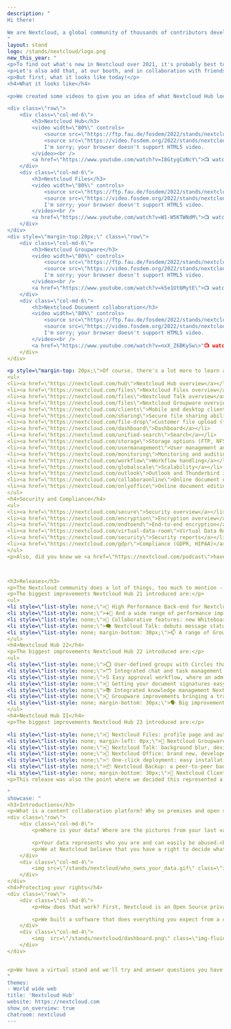 ```yaml
---
description: "
Hi there!

We are Nextcloud, a global community of thousands of contributors developing Nextcloud Hub - a open source, self-hosted content collaboration platform. That is, we replace Google Workspace or Microsoft 365 with something that gives YOU control over your data. More privacy, but easy to use and secure. Sync files, edit and share them with others, chat or have a video call while keeping notes together and so on! All on your own server, or at a provider you can actually trust.
"
layout: stand
logo: /stands/nextcloud/logo.png
new_this_year: "
<p>To find out what's new in Nextcloud over 2021, it's probably best to check out our <a href=\"https://fosdem.org/2022/schedule/event/collabnextcloudin2021/\">talk on that subject.</a> But we'll also happily share some basics below!</p>
<p>Let's also add that, at our booth, and in collaboration with friends from Collabora, Canonical and other booths, we're organizing a <strong>How to get involved</strong> session at 1PM on Saturday, <a href=\"https://matrix.to/#/#nextcloud-stand:fosdem.org?web-instance[element.io]=chat.fosdem.org\">so be in our matrix channel!</a> We also work with other collaborative projects and have a <a href=\"https://matrix.to/#/#collab-devroom:fosdem.org?web-instance[element.io]=chat.fosdem.org\">collaboration room channel.</a></p>
<p>But first, what it looks like today!</p>
<h4>What it looks like</h4>

<p>We created some videos to give you an idea of what Nextcloud Hub looks like!</p>

<div class=\"row\">
    <div class=\"col-md-6\">
        <h3>Nextcloud Hub</h3>
        <video width=\"80%\" controls>
            <source src=\"https://ftp.fau.de/fosdem/2022/stands/nextcloud/stand_video_nextcloud_video1.mp4\" type=\"video/mp4\">
            <source src=\"https://video.fosdem.org/2022/stands/nextcloud/stand_video_nextcloud_video1.webm\" type=\"video/webm\">
            I'm sorry; your browser doesn't support HTML5 video.
        </video><br />
        <a href=\"https://www.youtube.com/watch?v=I8GtygCoNcY\">📺 watch on YouTube</a>
    </div>
    <div class=\"col-md-6\">
        <h3>Nextcloud Files</h3>
        <video width=\"80%\" controls>
            <source src=\"https://ftp.fau.de/fosdem/2022/stands/nextcloud/stand_video_nextcloud_video2.mp4\" type=\"video/mp4\">
            <source src=\"https://video.fosdem.org/2022/stands/nextcloud/stand_video_nextcloud_video2.webm\" type=\"video/webm\">
            I'm sorry; your browser doesn't support HTML5 video.
        </video><br />
        <a href=\"https://www.youtube.com/watch?v=W1-W5KTWNdM\">📺 watch on YouTube</a>
    </div>
</div>
<div style=\"margin-top:20px;\" class=\"row\">
    <div class=\"col-md-6\">
        <h3>Nextcloud Groupware</h3>
        <video width=\"80%\" controls>
            <source src=\"https://ftp.fau.de/fosdem/2022/stands/nextcloud/stand_video_nextcloud_video3.mp4\" type=\"video/mp4\">
            <source src=\"https://video.fosdem.org/2022/stands/nextcloud/stand_video_nextcloud_video3.webm\" type=\"video/webm\">
            I'm sorry; your browser doesn't support HTML5 video.
        </video><br />
        <a href=\"https://www.youtube.com/watch?v=k5e1Ut6MytE\">📺 watch on YouTube</a>
    </div>
    <div class=\"col-md-6\">
        <h3>Nextcloud Document collaboration</h3>
        <video width=\"80%\" controls>
            <source src=\"https://ftp.fau.de/fosdem/2022/stands/nextcloud/stand_video_nextcloud_video4.mp4\" type=\"video/mp4\">
            <source src=\"https://video.fosdem.org/2022/stands/nextcloud/stand_video_nextcloud_video4.webm\" type=\"video/webm\">
            I'm sorry; your browser doesn't support HTML5 video.
        </video><br />
        <a href=\"https://www.youtube.com/watch?v=nxX_Z6BKySw\>"📺 watch on YouTube</a>
    </div>
</div>

<p style=\"margin-top: 20px;\">Of course, there's a lot more to learn about Nextcloud, and we've collected some links for you to our website:</p>
<ul>
<li><a href=\"https://nextcloud.com/hub\">Nextcloud Hub overview</a></li>
<li><a href=\"https://nextcloud.com/files\">Nextcloud Files overview</a></li>
<li><a href=\"https://nextcloud.com/files\">Nextcloud Talk overview</a></li>
<li><a href=\"https://nextcloud.com/files\">Nextcloud Groupware overview</a></li>
<li><a href=\"https://nextcloud.com/clients\">Mobile and desktop clients</a></li>
<li><a href=\"https://nextcloud.com/sharing\">Secure file sharing abilities</a></li>
<li><a href=\"https://nextcloud.com/file-drop\">Customer file upload (file drop)</a></li>
<li><a href=\"https://nextcloud.com/dashboard\">Dashboard</a></li>
<li><a href=\"https://nextcloud.com/unified-search\">Search</a></li>
<li><a href=\"https://nextcloud.com/storage\">Storage options (FTP, NFS, Windows Network Drive, SharePoint and more)</a></li>
<li><a href=\"https://nextcloud.com/usermanagement\">User management and authentication (LDAP, SAML, 2FA)</a></li>
<li><a href=\"https://nextcloud.com/monitoring\">Monitoring and auditing</a></li>
<li><a href=\"https://nextcloud.com/workflow\">Workflow handling</a></li>
<li><a href=\"https://nextcloud.com/globalscale\">Scalability</a></li>
<li><a href=\"https://nextcloud.com/outlook\">Outlook and Thunderbird integration</a></li>
<li><a href=\"https://nextcloud.com/collaboraonline\">Online document editing with Collabora Online</a></li>
<li><a href=\"https://nextcloud.com/onlyoffice\">Online document editing with ONLYOFFICE</a></li>
</ul>
<h4>Security and Compliance</h4>
<ul>
<li><a href=\"https://nextcloud.com/secure\">Security overview</a></li>
<li><a href=\"https://nextcloud.com/encryption\">Encryption overview</a></li>
<li><a href=\"https://nextcloud.com/endtoend\">End-to-end encryption</a></li>
<li><a href=\"https://nextcloud.com/virtual-data-room\">Virtual Data Rooms</a></li>
<li><a href=\"https://nextcloud.com/security\">Security reports</a></li>
<li><a href=\"https://nextcloud.com/gdpr\">Compliance (GDPR, HIPAA)</a></li>
</ul>
<p>Also, did you know we <a href=\"https://nextcloud.com/podcast\">have a podcast?</a></p>



<h3>Releases</h3>
<p>The Nextcloud community does a lot of things, too much to mention - we have over 250 community apps that do releases all the time, not to speak of various mobile and desktop clients, not just for files but also talk, password managers & deck. We can't cover everything, so let's focus on the major releases. Below a short, emoji-supported list of improvements in  2021!</p>
<p>The biggest improvements Nextcloud Hub 21 introduced are:</p>
<ul>
<li style=\"list-style: none;\">🚀 High Performance Back-end for Nextcloud Files: reduces server load from desktop clients and web interface polling by 90% while delivering instant notifications to users.</li>
<li style=\"list-style: none;\">➕🚀 And a wide range of performance improvements all over on top, decreasing loading times of pages and reducing load on the server</li>
<li style=\"list-style: none;\">🤝 Collaborative features: new Whiteboard, author colours in Text and Document Templates to increase team productivity</li>
<li style=\"list-style: none;\">🗨 Nextcloud Talk: debuts message status indicators, a raise hand feature, a group conversation description and more!</li>
<li style=\"list-style: none; margin-bottom: 30px;\">📫 A range of Groupware improvements like drag'n'drop and nicer threading in Mail and syncing social media avatars in Contacts.</li>
</ul>
<h4>Nextcloud Hub 22</h4>
<p>The biggest improvements Nextcloud Hub 22 introduced are:</p>
<ul>
<li style=\"list-style: none;\">⭕ User-defined groups with Circles that makes it easier to manage teams where you can share files or assign tasks to circles, or create chat rooms for a circle</li>
<li style=\"list-style: none;\">🗂️ Integrated chat and task management where you can simply share a deck card into a chat room or turn a chat message into a task</li>
<li style=\"list-style: none;\">🔃 Easy approval workflow, where an administrator can define a new approval flow in the settings and users can, on a document, request approval</li>
<li style=\"list-style: none;\">📝 Getting your document signatures easy with integrated PDF signing with DocuSign, EIDEasy, and LibreSign</li>
<li style=\"list-style: none;\">📚 Integrated knowledge management Nextcloud puts knowledge available to everyone at a moments' notice, providing easy search, sharing, and portable access</li>
<li style=\"list-style: none;\">💌 Groupware improvements bringing a trash bin feature in Calendar and more. Nextcloud Mail features improved threading, email tagging, and support for Sieve filtering</li>
<li style=\"list-style: none; margin-bottom: 30px;\">🗣 Big improvements in Nextcloud Talk with voice messages, location and contact sharing, message deletion and much more</li>
</ul>
<h4>Nextcloud Hub II</h4>
<p>The biggest improvements Nextcloud Hub 23 introduced are:</p>

<li style=\"list-style: none;\">🚀 Nextcloud Files: profile page and automatic user status setting; delegate administration tasks; massive syncing performance improvements</li>
<li style=\"list-style: none; margin-left: 0px;\">👥 Nextcloud Groupware: Appointment booking, room and resource search and Mail improvements</li>
<li style=\"list-style: none;\">💬 Nextcloud Talk: background blur, device check screen, user permissions and much more</li>
<li style=\"list-style: none;\">📝 Nextcloud Office: brand new, developed in collaboration with Collabora Productivity</li>
<li style=\"list-style: none;\">🖱️ One-click deployment: easy installation and update</li>
<li style=\"list-style: none;\">📦 Nextcloud Backup: a peer-to-peer backup solution designed for private users</li>
<li style=\"list-style: none; margin-bottom: 30px;\">📱 Nextcloud Clients: updates available for Desktop, Android and iOS clients</li>
<p>This release was also the point where we decided this represented a bug step, worthy of updating Nextcloud Hub's version number to Hub II!</p>

"
showcase: "
<h3>Introductions</h3>
<p>What is a content collaboration platform? Why on premises and open source? Let's answer that with a question!</p>
<div class=\"row\">
    <div class=\"col-md-8\">
        <p>Where is your data? Where are the pictures from your last vacation on the beach, where is your contact list, where are the last chats you had with your loved ones? Who has access to that data, who can see it, who can download it, who can modify or delete it? Do you trust the services you use to take care of your data?

        <p>Your data represents who you are and can easily be abused.<br /> <strong>We want this to change.</strong></p>
        <p>We at Nextcloud believe that you have a right to decide what happens with your data. We believe that you should be able to have as much control as possible on what belongs to no one else but you.</p>
    </div>
    <div class=\"col-md-4\">
        <img src=\"/stands/nextcloud/who_owns_your_data.gif\" class=\"img-fluid\">
    </div>
</div>
<h4>Protecting your rights</h4>
<div class=\"row\">
    <div class=\"col-md-8\">
        <p>How does that work? First, Nextcloud is an Open Source private cloud software, which means that anyone can read the code, and make sure it keeps your data safe. And second, at Nextcloud, we don't force you to pick our own infrastructure or servers like the big famous public clouds do. You can run Nextcloud yourself, at home or in a data center on rented space. You can buy ready-to-go devices with Nextcloud or pick a provider who rents out space to you!</p>

        <p>We built a software that does everything you expect from a cloud - from syncing and sharing files to editing documents, storing passwords, calendars and bookmarks and reading mail. But YOU decide where the data is and who has access!</p>
    </div>
    <div class=\"col-md-4\">
        <img  src=\"/stands/nextcloud/dashboard.png\" class=\"img-fluid\">
    </div>
</div>


<p>We have a virtual stand and we'll try and answer questions you have in the chat room. There's a talk about Nextcloud in 2021 and of course you can check the videos below.</p>
"
themes:
- World wide web
title: 'Nextcloud Hub'
website: https://nextcloud.com
show_on_overview: true
chatroom: nextcloud
---
```

